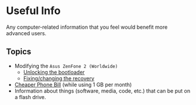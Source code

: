 # Useful Info
Any computer-related information that you feel would benefit more advanced users.

## Topics

* Modifying the `Asus ZenFone 2 (Worldwide)`
  * [Unlocking the bootloader](/wafflestealer654/useful-info/blob/master/android/asus-zenfone-2-worldwide/bootloader-unlock.md)
  * [Fixing/changing the recovery](/wafflestealer654/useful-info/blob/master/android/asus-zenfone-2-worldwide/recovery.md)
* [Cheaper Phone Bill](/wafflestealer654/useful-info/blob/master/financial/cheaper-phone-bill.md) (while using 1 GB per month)
* Information about things (software, media, code, etc.) that can be put on a flash drive.
